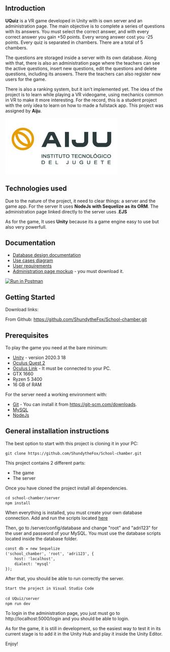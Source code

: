 ## Introduction

**UQuiz** is a VR game developed in Unity with is own server and an administration page. The main objective is to complete a series of questions with its answers.
You must select the correct answer, and with every correct answer you gain +50 points. Every wrong answer cost you -25 points. Every quiz is separated in chambers.
There are a total of 5 chambers.

The questions are storaged inside a server with its own database. Along with that, there is also an administration page where the teachers can see the active questions,
insert new questions, edit the questions and delete questions, including its answers. There the teachers can also register new users for the game.

There is also a ranking system, but it isn't implemented yet. The idea of the project is to learn while playing a VR videogame, using mechanics common in VR to 
make it more interesting. For the record, this is a student project with the only idea to learn on how to made a fullstack app. This project was assigned by **Aiju**.

![Create Project](/documentation/Images/aiju.jpg)

## Technologies used

Due to the nature of the project, it need to clear things: a server and the game app. For the server It uses **NodeJs with Sequelize as its ORM**. The administration 
page linked directly to the server uses .**EJS**

As for the game, It uses **Unity** because its a game engine easy to use but also very powerfull.

## Documentation

* [Database design documentation](/documentation/database_design.md)
* [Use cases diagram](/documentation/Diagrams/use-cases.png)
* [User requirements](/documentation/user_requirements.md)
* [Administration page mockup](/documentation/Mockup/mockup-schoolChamber-AdministrationPage.xd) - you must download it.

[![Run in Postman](https://run.pstmn.io/button.svg)](https://app.getpostman.com/run-collection/17847912-89e3d135-34f1-437f-8d36-5859995b7e81?action=collection%2Ffork&collection-url=entityId%3D17847912-89e3d135-34f1-437f-8d36-5859995b7e81%26entityType%3Dcollection)

## Getting Started

Download links:

From Github: https://github.com/ShundytheFox/School-chamber.git

## Prerequisites

To play the game you need at the bare minimum:
* [Unity](https://unity.com/es) - version 2020.3
18
* [Oculus Quest 2](https://www.oculus.com/quest-2/?locale=es_ES)
* [Oculus Link](https://www.oculus.com/accessories/oculus-link/?locale=es_ES) - It must be connected to your PC.
* GTX 1660
* Ryzen 5 3400
* 16 GB of RAM

For the server need a working environment with:
* [Git](https://git-scm.com) - You can install it from https://git-scm.com/downloads.
* [MySQL](https://www.mysql.com/)
* [NodeJs](https://nodejs.org/es/)

## General installation instructions

The best option to start with this project is cloning it in your PC:

```
git clone https://github.com/ShundytheFox/School-chamber.git
```

This project contains 2 different parts:
* The game
* The server

Once you have cloned the project install all dependencies.

```
cd school-chamber/server
npm install
```

When everything is installed, you must create your own database connection. Add and run the scripts located [here](/server/database)

Then, go to /server/config/database and change "root" and "adri123" for the user and password of your MySQL. You must use
the database scripts located inside the database folder.

```
const db = new Sequelize
('school_chamber', 'root', 'adri123', {
    host: 'localhost',
    dialect: 'mysql'
});
```

After that, you should be able to run correctly the server.

```
Start the project in Visual Studio Code

cd UQuiz/server
npm run dev
```
To login in the administration page, you just must go to http://localhost:5000/login and you should be able to login.

As for the game, it is still in development, so the easiest way to test it in its current stage is to add it in the Unity Hub and play it inside the Unity Editor.

Enjoy!
